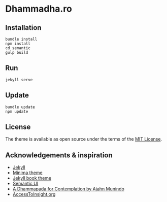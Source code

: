 # Dhammadha.ro

## Installation

```
bundle install
npm install
cd semantic
gulp build
```

## Run
```
jekyll serve
```

## Update
```
bundle update
npm update
```

## License

The theme is available as open source under the terms of the [MIT License](http://opensource.org/licenses/MIT).

## Acknowledgements & inspiration

* [Jekyll](https://jekyllrb.com)
* [Minima theme](https://github.com/jekyll/minima)
* [Jekyll book theme](https://github.com/henrythemes/jekyll-book-theme)
* [Semantic UI](https://semantic-ui.com/)
* [A Dhammapada for Contemplation by Ajahn Munindo](https://github.com/profound-labs/dhammapada-munindo)
* [AccessToInsight.org](https://www.accesstoinsight.org/)
